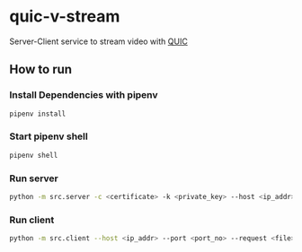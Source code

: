 # quic-v-stream

Server-Client service to stream video with [QUIC](https://www.chromium.org/quic)

## How to run

### Install Dependencies with pipenv
```sh
pipenv install
```

### Start pipenv shell
```sh
pipenv shell
```

### Run server
```sh
python -m src.server -c <certificate> -k <private_key> --host <ip_addr> --port <port no.>
```

### Run client
```sh
python -m src.client --host <ip_addr> --port <port_no> --request <file> | vlc --demux h264 -
```